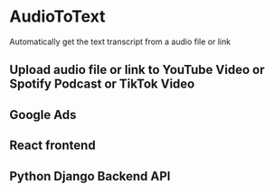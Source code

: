 # AudioToText
Automatically get the text transcript from a audio file or link

## Upload audio file or link to YouTube Video or Spotify Podcast or TikTok Video


## Google Ads 

## React frontend
## Python Django Backend API

